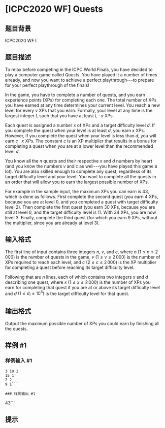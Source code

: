 # [ICPC2020 WF] Quests

## 题目背景

ICPC2020 WF I

## 题目描述

To relax before competing in the ICPC World Finals, you have decided to play a
computer game called *Quests*. You have played it a
number of times already, and now you want to achieve a perfect
playthrough---to prepare for your perfect playthrough of the finals!

In the game, you have to complete a number
of quests, and you earn experience points (XPs) for completing each one. The
total number of XPs you have earned at any time determines your current level. You
reach a new level for every $v$ XPs that you earn. Formally, your level at
any time is the largest integer $L$ such that you have at least $L \cdot v$
XPs.

Each quest is assigned a number $x$ of XPs and a target
difficulty level $d$. If you complete the quest when your level is at least
$d$, you earn $x$ XPs. However, if you complete the quest when your level is
less than $d$, you will earn $c \cdot x$ XPs. The constant  $c$ is an XP multiplier
that results in a bonus for completing a
quest when you are at a lower level than the recommended level $d$.

You know all the $n$ quests and their respective $x$ and $d$ numbers by heart
(and you know the numbers $v$ and $c$ as well---you have played this game a lot).
You are also skilled enough to
complete any quest, regardless of its target difficulty level and your level.
You want to complete all the quests in an order that will allow you
to earn the largest possible number of XPs.

For example in the sample input, the maximum XPs you can earn is 43, which
is done as follows. First complete the second quest (you earn $4$ XPs,
because you are at level $0$, and you completed a quest with target difficulty
level $2$). Then complete the first quest (you earn $30$ XPs, because you are
still at level $0$, and the target difficulty level is $1$). With $34$ XPs, you
are now level $3$. Finally, complete the third quest (for which you earn $9$
XPs, without the multiplier, since you are already at level $3$).

## 输入格式

The first line of input contains three integers $n$, $v$, and $c$, where
$n$ $(1 \leq n \leq 2\,000)$ is the number of quests in the game, $v$
$(1 \leq v \leq 2\,000)$ is the number of XPs required to reach each level,
and $c$ $(2 \leq c \leq 2\,000)$ is the XP multiplier for completing a quest
before reaching its target difficulty level.

Following that are $n$ lines, each of which contains two integers $x$ and $d$
describing one quest, where $x$ $(1 \leq x \leq 2\,000)$ is the number of XPs
you earn for completing that quest if you are at or above its target difficulty
level and $d$ $(1 \leq d_i \leq 10^6)$ is the target difficulty level for that
quest.

## 输出格式

Output the maximum possible number of XPs you could earn by finishing all the
quests.

## 样例 #1

### 样例输入 #1
```
3 10 2
15 1
2 2
9 1```

### 样例输出 #1

```
43```

## 提示


